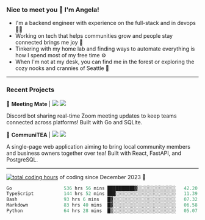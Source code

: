 ### Nice to meet you 👋 I'm Angela!

- I'm a backend engineer with experience on the full-stack and in devops 👩‍💻
- Working on tech that helps communities grow and people stay connected brings me joy 🤝
- Tinkering with my home lab and finding ways to automate everything is how I spend most of my free time ⚙️
- When I'm not at my desk, you can find me in the forest or exploring the cozy nooks and crannies of Seattle 🧋

---

### Recent Projects

👾 **Meeting Mate** | [![](https://img.shields.io/badge/Code-violet.svg?style=flat-square)](https://github.com/angelajfisher/meeting-mate) [![](https://img.shields.io/badge/Site-violet.svg?style=flat-square)](https://angelajfisher.com/projects/meeting-mate)

Discord bot sharing real-time Zoom meeting updates to keep teams connected across platforms! Built with Go and SQLite.

🍵 **CommuniTEA** | [![](https://img.shields.io/badge/Code-green.svg?style=flat-square)](https://gitlab.com/angelajfisher/communiTEA) [![](https://img.shields.io/badge/Demo-green.svg?style=flat-square)](https://angelajfisher.gitlab.io/communiTEA/)

A single-page web application aiming to bring local community members and business owners together over tea!  Built with React, FastAPI, and PostgreSQL.

---

<a href="https://wakatime.com/@018c1e94-8745-411f-aea1-f33be044d952"><img src="https://wakatime.com/badge/user/018c1e94-8745-411f-aea1-f33be044d952.svg?style=flat-square" alt="total coding hours" /></a> of coding since December 2023 🌊<br>
<!--START_SECTION:waka-->

```go
Go                   536 hrs 56 mins ██████████▓░░░░░░░░░░░░░░   42.20 %
TypeScript           144 hrs 52 mins ███░░░░░░░░░░░░░░░░░░░░░░   11.39 %
Bash                 93 hrs 6 mins   █▓░░░░░░░░░░░░░░░░░░░░░░░   07.32 %
Markdown             83 hrs 40 mins  █▓░░░░░░░░░░░░░░░░░░░░░░░   06.58 %
Python               64 hrs 28 mins  █▒░░░░░░░░░░░░░░░░░░░░░░░   05.07 %
```

<!--END_SECTION:waka--> 
